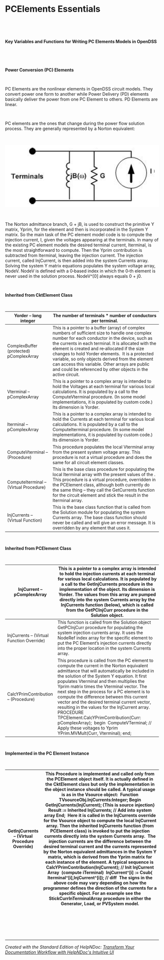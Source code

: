 # PCElements Essentials 

&nbsp;

&nbsp;

**Key Variables and Functions for Writing PC Elements Models in OpenDSS**

&nbsp;

&nbsp;

**Power Conversion (PC) Elements**

&nbsp;

PC Elements are the nonlinear elements in OpenDSS circuit models. They convert power one form to another while Power Delivery (PD) elements basically deliver the power from one PC Element to others. PD Elements are linear.

&nbsp;

PC elements are the ones that change during the power flow solution process. They are generally represented by a Norton equivalent:

&nbsp;

![Image](<lib/NewItem223.png>)

&nbsp;

The Norton admittance branch, G + jB, is used to construct the primitive Y matrix, Yprim, for the element and then is incorporated in the System Y matrix. So the main task of the PC element model code is to compute the injection current, I, given the voltages appearing at the terminals. In many of the existing PC element models the desired terminal current, Iterminal, is the most straightforward to compute. Then the Yprim contribution is subtracted from Iterminal, leaving the injection current. The injection current, called InjCurrent, is then added into the system Currents array. Solving the system Y matrix equations populates the system voltage array, NodeV. NodeV is defined with a 0‐based index in which the 0‐th element is never used in the solution process. NodeV\^\[0\] always equals 0 + j0.

&nbsp;

**Inherited from CktElement Class**

&nbsp;

| Yorder – long integer | The number of terminals \* number of conductors per terminal. |
| --- | --- |
| ComplexBuffer (protected) pComplexArray | This is a pointer to a buffer (array) of complex numbers of sufficient size to handle one complex number for each conductor in the device, such as the currents in each terminal. It is allocated with the element is created and re‐allocated if the size changes to hold Yorder elements.&nbsp; It is a protected variable, so only objects derived from the element can access this variable. Other arrays are public and could be referenced by other objects in the active circuit. |
| Vterminal – pComplexArray | This is a pointer to a complex array is intended to hold the Voltages at each terminal for various local calculations. It is populated by a call to the ComputeVterminal procedure. (In some model implementations, it is populated by custom code.) Its dimension is Yorder. |
| Iterminal – pComplexArray | This is a pointer to a complex array is intended to hold the Currents at each terminal for various local calculations. It is populated by a call to the ComputeIterminal procedure. (In some model implementations, it is populated by custom code.) Its dimension is Yorder. |
| ComputeVterminal – (Procedure) | This procedure populates the local Vterminal array from the present system voltage array. This procedure is not a virtual procedure and does the same for all circuit element classes. |
| ComputeIterminal – (Virtual Procedure) | This is the base class procedure for populating the local Iterminal array with the present values of the . This procedure is a virtual procedure, overridden in the PCElement class, although both currently do the same thing – they call the GetCurrents function for the circuit element and stick the result in the Iterminal array. |
| InjCurrents – (Virtual Function) | This is the base class function that is called from the Solution module for populating the system Currents array. The base class function should never be called and will give an error message. It is overridden by any element that uses it. |


&nbsp;

**Inherited from PCElement Class**

&nbsp;

| InjCurrent – pComplexArray | This is a pointer to a complex array is intended to hold the injection currents at each terminal for various local calculations. It is populated by a call to the GetInjCurrents procedure in the implementation of the object. Its dimension is Yorder. The values from this array are pumped directly into the system Currents array by the InjCurrents function (below), which is called from the GetPCInjCurr procedure in the Solution object. |
| --- | --- |
| InjCurrents – (Virtual Function Override) | This function is called from the Solution object GetPCInjCurr procedure for populating the system injection currents array. It uses the NodeRef index array for the specific element to put the PC Element’s injection currents directly into the proper location in the system Currents array. |
| CalcYPrimContribution – (Procedure) | This procedure is called from the PC element to compute the current in the Norton equivalent admittance that will automatically be included in the solution of the System Y equation. It first populates Vterminal and then multiplies the Yprim matrix times the Vterminal vector. The next step in the process for a PC element is to compute the difference between this current vector and the desired terminal current vector, resulting in the values for the InjCurrent array.&nbsp; PROCEDURE TPCElement.CalcYPrimContribution(Curr: pComplexArray);&nbsp; begin&nbsp; ComputeVTerminal; // Apply these voltages to Yprim YPrim.MVMult(Curr, Vterminal); end; |


&nbsp;

**Implemented in the PC Element Instance**

&nbsp;

| GetInjCurrents – (Virtual Procedure Override) | This Procedure is implemented and called only from the PCElement object itself. It is actually defined in the CktElement class but only the implementation in the object instance should be called. A typical usage is as in the Vsource object:&nbsp; Function TVsourceObj.InjCurrents:Integer; Begin GetInjCurrents(InjCurrent); {This is source injection} Result := Inherited InjCurrents; // Add into system array End;&nbsp; Here it is called in the InjCurrents override for the Vsource object to compute the local InjCurrent array. Then the inherited InjCurrents function (from PCElement class) is invoked to put the injection currents directly into the system Currents array.&nbsp; The injection currents are the difference between the desired terminal current and the currents represented by the Norton equivalent admittances in the System Y matrix, which is derived from the Yprim matrix for each instance of the element. A typical sequence is&nbsp; CalcYPrimContribution(InjCurrent); // Init InjCurrent Array&nbsp; (compute iTerminal)&nbsp; InjCurrent\^\[i\] := Csub( Iterminal\^\[i\],InjCurrent\^\[i\]); // diff&nbsp; The signs in the above code may vary depending on how the programmer defines the direction of the currents for a specific object. For an example see the StickCurrInTerminalArray procedure in either the Generator, Load, or PVSystem model. |
| --- | --- |


&nbsp;

&nbsp;

&nbsp;


***
_Created with the Standard Edition of HelpNDoc: [Transform Your Documentation Workflow with HelpNDoc's Intuitive UI](<https://www.helpndoc.com/feature-tour/stunning-user-interface/>)_

